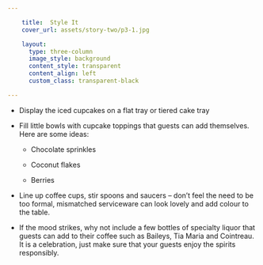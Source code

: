 ```yaml
---

    title:  Style It
    cover_url: assets/story-two/p3-1.jpg

    layout:
      type: three-column
      image_style: background
      content_style: transparent
      content_align: left
      custom_class: transparent-black

---
```


- Display the iced cupcakes on a flat tray or tiered cake tray

- Fill little bowls with cupcake toppings that guests can add themselves. Here are some ideas:
  - Chocolate sprinkles

  - Coconut flakes

  - Berries

- Line up coffee cups, stir spoons and saucers – don’t feel the need to be too formal, mismatched serviceware can look lovely and add colour to the table.

- If the mood strikes, why not include a few bottles of specialty liquor that guests can add to their coffee such as Baileys, Tia Maria and Cointreau.  It is a celebration, just make sure that your guests enjoy the spirits responsibly.
